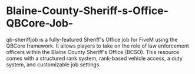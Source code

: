 # Blaine-County-Sheriff-s-Office-QBCore-Job-
qb-sheriffjob is a fully-featured Sheriff's Office job for FiveM using the QBCore framework. It allows players to take on the role of law enforcement officers within the Blaine County Sheriff's Office (BCSO). This resource comes with a structured rank system, rank-based vehicle access, a duty system, and customizable job settings.
